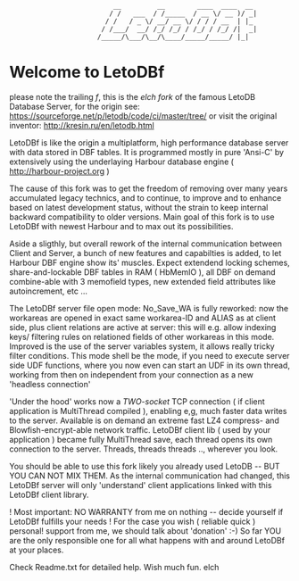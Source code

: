 

                              __         __        ____  ____  __
                             / /   ___  / /_____  / __ \/ __ )/ _|
                            / /   / _ \/ __/ __ \/ / / / __  | |_
                           / /___/  __/ /_/ /_/ / /_/ / /_/ /|  _|
                          /_____/\___/\__/\____/_____/_____/ |_|


 # Welcome to LetoDBf
 please note the trailing *f*, this is the *elch fork* of the famous LetoDB Database Server,
 for the origin see: https://sourceforge.net/p/letodb/code/ci/master/tree/
 or visit the original inventor: http://kresin.ru/en/letodb.html

 LetoDBf is like the origin a multiplatform, high performance database server with data stored in DBF
 tables. It is programmed mostly in pure 'Ansi-C' by extensively using the underlaying Harbour database
 engine ( http://harbour-project.org )

 The cause of this fork was to get the freedom of removing over many years accumulated legacy technics,
 and to continue, to improve and to enhance based on latest development status, without the strain to
 keep internal backward compatibility to older versions.
 Main goal of this fork is to use LetoDBf with newest Harbour and to max out its possibilities.

 Aside a sligthly, but overall rework of the internal communication between Client and Server,
 a bunch of new features and capabilties is added, to let Harbour DBF engine show its' muscles.
 Expect extendend locking schemes, share-and-lockable DBF tables in RAM ( HbMemIO ), all DBF on demand
 combine-able with 3 memofield types, new extended field attributes like autoincrement, etc ...

 The LetoDBf server file open mode: No_Save_WA is fully reworked: now the workareas are opened in exact
 same workarea-ID and ALIAS as at client side, plus client relations are active at server:
 this will e.g. allow indexing keys/ filtering rules on relationed fields of other workareas in this mode.
 Improved is the use of the server variables system, it allows really tricky filter conditions.
 This mode shell be the mode, if you need to execute server side UDF functions, where you now even can
 start an UDF in its own thread, working from then on independent from your connection as a new
 'headless connection'

 'Under the hood' works now a *TWO-socket* TCP connection ( if client application is MultiThread compiled ),
 enabling e,g, much faster data writes to the server.
 Available is on demand an extreme fast LZ4 compress- and Blowfish-encrypt-able network traffic.
 LetoDBf client lib ( used by your application ) became fully MultiThread save, each thread opens its own
 connection to the server. Threads, threads threads .., wherever you look.

 You should be able to use this fork likely you already used LetoDB --  BUT YOU CAN NOT MIX THEM.
 As the internal communication had changed, this LetoDBf server will only 'understand' client
 applications linked with this LetoDBf client library.

 ! Most important: NO WARRANTY from me on nothing -- decide yourself if LetoDBf fulfills your needs !
 For the case you wish ( reliable quick ) personal! support from me, we should talk about 'donation' :-)
 So far YOU are the only responsible one for all what happens with and around LetoDBf at your places.


 Check Readme.txt for detailed help. Wish much fun.
 elch